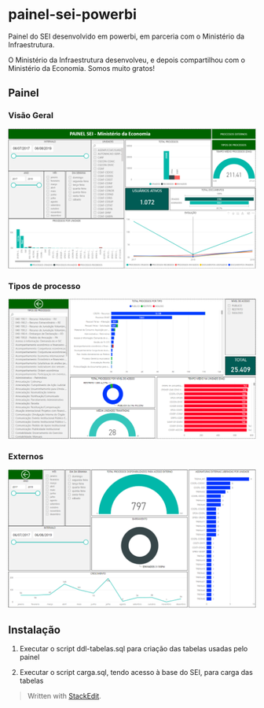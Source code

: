 
# painel-sei-powerbi

Painel do SEI desenvolvido em powerbi, em parceria com o Ministério da Infraestrutura.

O Ministério da Infraestrutura desenvolveu, e depois compartilhou com o Ministério da Economia. Somos muito gratos!

## Painel

### Visão Geral
![enter image description here](https://github.com/chris-redfield/painel-sei-powerbi/blob/master/img/geral.png?raw=true)

### Tipos de processo
![enter image description here](https://github.com/chris-redfield/painel-sei-powerbi/blob/master/img/tipos-processos.png?raw=true)

### Externos
![enter image description here](https://github.com/chris-redfield/painel-sei-powerbi/blob/master/img/externos.png?raw=true)

## Instalação

1. Executar o script ddl-tabelas.sql para criação das tabelas usadas pelo painel

2. Executar o script carga.sql, tendo acesso à base do SEI, para carga das tabelas


> Written with [StackEdit](https://stackedit.io/).
